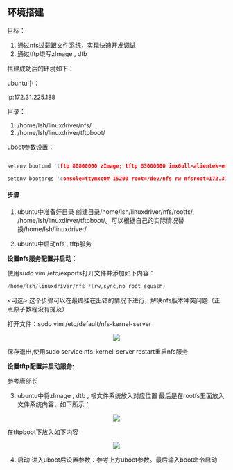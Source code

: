 ## 环境搭建
目标：
1. 通过nfs过载跟文件系统，实现快速开发调试
2. 通过tftp烧写zImage , dtb

搭建成功后的环境如下：

ubuntu中：

ip:172.31.225.188

目录：
1. /home/lsh/linuxdriver/nfs/
2. /home/lsh/linuxdriver/tftpboot/

uboot参数设置：

```c

setenv bootcmd 'tftp 80800000 zImage; tftp 83000000 imx6ull-alientek-emmc.dtb; bootz 80800000 - 83000000'

setenv bootargs 'console=ttymxc0# 15200 root=/dev/nfs rw nfsroot=172.31.225.188:/home/lsh/linux/nfs/rootfs,proto=tcp rw ip=172.31.225.100:172.31.225.188:172.31.225.1:255.255.255.0::eth0:off'

`````

#### 步骤
1. ubuntu中准备好目录
创建目录/home/lsh/linuxdriver/nfs/rootfs/, /home/lsh/linuxdirver/tftpboot/。可以根据自己的实际情况替换/home/lsh/linuxdriver/

2. ubuntu中启动nfs , tftp服务

**设置nfs服务配置并启动：** 

使用sudo vim /etc/exports打开文件并添加如下内容：
```c
/home/lsh/linuxdriver/nfs *(rw,sync,no_root_squash) 
`````

<可选>:这个步骤可以在最终挂在出错的情况下进行，解决nfs版本冲突问题（正点原子教程没有提及）

打开文件：sudo vim /etc/default/nfs-kernel-server

<p align="center">
<img src="https://raw.githubusercontent.com/Mr-77-18/Don-t-want-to-learn/main/image/3.png">
</p>

保存退出,使用sudo service nfs-kernel-server restart重启nfs服务

**设置tftp配置并启动服务:**

参考唐部长

3. ubuntu中将zImage , dtb , 根文件系统放入对应位置
最后是在rootfs里面放入文件系统内容，如下所示：
<p align="center">
<img src="https://raw.githubusercontent.com/Mr-77-18/Don-t-want-to-learn/main/image/1.png" >
</p>

在tftpboot下放入如下内容
<p align="center">
<img src="https://raw.githubusercontent.com/Mr-77-18/Don-t-want-to-learn/main/image/2.png">
</p>

4. 启动
进入uboot后设置参数：参考上方uboot参数。最后输入boot命令启动
